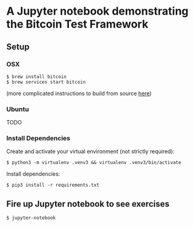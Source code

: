 # A Jupyter notebook demonstrating the Bitcoin Test Framework #

## Setup ##

### OSX ###
```
$ brew install bitcoin
$ brew services start bitcoin
```
(more complicated instructions to build from source [here](https://github.com/bitcoin/bitcoin/blob/master/doc/build-osx.md))

### Ubuntu ###
TODO

### Install Dependencies ###

Create and activate your virtual environment (not strictly required):
```
$ python3 -m virtualenv .venv3 && virtualenv .venv3/bin/activate
```

Install dependencies:
```
$ pip3 install -r requirements.txt
```

## Fire up Jupyter notebook to see exercises ##
```
$ jupyter-notebook
```
